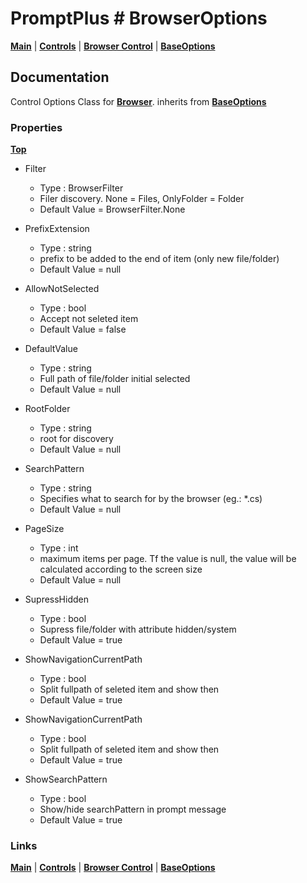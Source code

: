# PromptPlus # BrowserOptions
[**Main**](index.md#help) | 
[**Controls**](index.md#apis) |
[**Browser Control**](browser) |
[**BaseOptions**](baseoptions) 

## Documentation
Control Options Class for [**Browser**](browser). inherits from [**BaseOptions**](baseoptions)

### Properties
[**Top**](#promptplus--browseroptions)

- Filter
  - Type : BrowserFilter
  - Filer discovery. None = Files, OnlyFolder = Folder
  - Default Value = BrowserFilter.None

- PrefixExtension
  - Type : string
  - prefix to be added to the end of item (only new file/folder)
  - Default Value = null

- AllowNotSelected
  - Type : bool
  - Accept not seleted item
  - Default Value = false

- DefaultValue
  - Type : string
  - Full path of file/folder initial selected
  - Default Value = null

- RootFolder
  - Type : string
  - root for discovery
  - Default Value = null

- SearchPattern
  - Type : string
  - Specifies what to search for by the browser (eg.: *.cs)
  - Default Value = null

- PageSize
  - Type : int
  - maximum items per page. Tf the value is null, the value will be calculated according to the screen size  
  - Default Value = null

- SupressHidden
  - Type : bool
  - Supress file/folder with attribute hidden/system 
  - Default Value = true

- ShowNavigationCurrentPath
  - Type : bool
  - Split fullpath of seleted item and show then
  - Default Value = true

- ShowNavigationCurrentPath
  - Type : bool
  - Split fullpath of seleted item and show then
  - Default Value = true

- ShowSearchPattern
  - Type : bool
  - Show/hide searchPattern in prompt message
  - Default Value = true
  
### Links
[**Main**](index.md#help) | 
[**Controls**](index.md#apis) |
[**Browser Control**](browser) |
[**BaseOptions**](baseoptions) 
